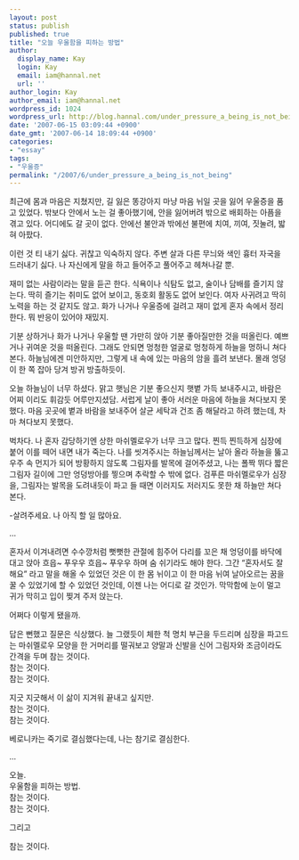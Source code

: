 ```yaml
---
layout: post
status: publish
published: true
title: "오늘 우울함을 피하는 방법"
author:
  display_name: Kay
  login: Kay
  email: iam@hannal.net
  url: ''
author_login: Kay
author_email: iam@hannal.net
wordpress_id: 1024
wordpress_url: http://blog.hannal.com/under_pressure_a_being_is_not_being/
date: '2007-06-15 03:09:44 +0900'
date_gmt: '2007-06-14 18:09:44 +0900'
categories:
- "essay"
tags:
- "우울증"
permalink: "/2007/6/under_pressure_a_being_is_not_being"
---
```

<p>최근에 몸과 마음은 지쳤지만, 길 잃은 똥강아지 마냥 마음 뉘일 곳을 잃어 우울증을 품고 있었다. 밖보다 안에서 노는 걸 좋아했기에, 안을 잃어버려 밖으로 배회하는 아픔을 겪고 있다. 어디에도 갈 곳이 없다. 안에선 불안과 밖에선 불편에 치여, 끼여, 짓눌려, 밟혀 아팠다.</p>
<p>이런 것 티 내기 싫다. 귀찮고 익숙하지 않다. 주변 살과 다른 무늬와 색인 흉터 자국을 드러내기 싫다. 나 자신에게 말을 하고 들어주고 풀어주고 헤쳐나갈 뿐.</p>
<p>재미 없는 사람이라는 말을 듣곤 한다. 식욕이나 식탐도 없고, 술이나 담배를 즐기지 않는다. 딱히 즐기는 취미도 없어 보이고, 동호회 활동도 없어 보인다. 여자 사귀려고 딱히 노력을 하는 것 같지도 않고. 화가 나거나 우울증에 걸려고 재미 없게 혼자 속에서 정리한다. 뭐 반응이 있어야 재밌지.</p>
<p>기분 상하거나 화가 나거나 우울할 땐 가만히 앉아 기분 좋아질만한 것을 떠올린다. 예쁘거나 귀여운 것을 떠올린다. 그래도 안되면 멍청한 얼굴로 멍청하게 하늘을 멍하니 쳐다본다. 하늘님에겐 미안하지만, 그렇게 내 속에 있는 마음의 암을 흘려 보낸다. 몰래 엉덩이 한 쪽 잡아 당겨 방귀 방출하듯이.</p>
<p>오늘 하늘님이 너무 하셨다. 맑고 햇님은 기분 좋으신지 햇볕 가득 보내주시고, 바람은 어찌 이리도 휘감듯 어루만지셨담. 서럽게 날이 좋아 서러운 마음에 하늘을 쳐다보지 못했다. 마음 곳곳에 볕과 바람을 보내주어 살균 세탁과 건조 좀 해달라고 하려 했는데, 차마 쳐다보지 못했다.</p>
<p>벅차다. 나 혼자 감당하기엔 상한 마쉬멜로우가 너무 크고 많다. 찐득 찐득하게 심장에 붙어 이를 떼어 내면 내가 죽는다. 나를 씻겨주시는 하늘님께서는 날아 올라 하늘을 뚫고 우주 속 먼지가 되어 방황하지 않도록 그림자를 발목에 걸어주셨고, 나는 폴짝 뛰다 짧은 그림자 길이에 그만 엉덩방아를 찧으며 추락할 수 밖에 없다. 검푸른 마쉬멜로우가 심장을, 그림자는 발목을 도려내듯이 파고 들 때면 이러지도 저러지도 못한 채 하늘만 쳐다 본다.</p>
<p>-살려주세요. 나 아직 할 일 많아요.</p>
<p>...</p>
<p>혼자서 이겨내려면 수수깡처럼 뻣뻣한 관절에 힘주어 다리를 꼬은 채 엉덩이를 바닥에 대고 앉아 흐읍~ 푸우우 흐읍~ 푸우우 하며 숨 쉬기라도 해야 한다. 그간 “혼자서도 잘해요” 라고 말을 해올 수 있었던 것은 이 한 몸 뉘이고 이 한 마음 뉘여 날아오르는 꿈을 꿀 수 있었기에 할 수 있었던 것인데, 이젠 나는 어디로 갈 것인가. 막막함에 눈이 멀고 귀가 막히고 입이 찢겨 주저 앉는다.</p>
<p>어쩌다 이렇게 됐을까.</p>
<p>답은 뻔했고 질문은 식상했다. 늘 그랬듯이 체한 척 명치 부근을 두드리며 심장을 파고드는 마쉬멜로우 모양을 한 거머리를 떨궈보고 양말과 신발을 신어 그림자와 조금이라도 간격을 두며 참는 것이다.<br />
참는 것이다.<br />
참는 것이다.</p>
<p>지긋 지긋해서 이 삶이 지겨워 끝내고 싶지만.<br />
참는 것이다.<br />
참는 것이다.</p>
<p>베로니카는 죽기로 결심했다는데, 나는 참기로 결심한다.</p>
<p>...</p>
<p>오늘.<br />
우울함을 피하는 방법.<br />
참는 것이다.<br />
참는 것이다.</p>
<p>그리고</p>
<p>참는 것이다.</p>

